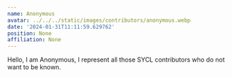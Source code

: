 ```yaml
---
name: Anonymous
avatar: ../../../static/images/contributors/anonymous.webp
date: '2024-01-31T11:11:59.629762'
position: None
affiliation: None
---
```


Hello, I am Anonymous, I represent all those SYCL contributors who do not want to be known.
